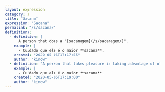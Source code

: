 ```yaml
---
layout: expression
category: s
title: "Sacana"
expression: "Sacana"
permalink: "/s/sacana/"
definitions:
  - definition: |
      A person that does a "[sacanagem](/s/sacanagem/)".
    example: |
      - Cuidado que ele é o maior **sacana**.
    created: "2020-05-06T17:17:55"
    author: "kinow"
  - definition: "A person that takes pleasure in taking advantage of others."
    example: |
      - Cuidado que ele é o maior **sacana**.
    created: "2020-05-06T17:19:00"
    author: "kinow"
---
```

